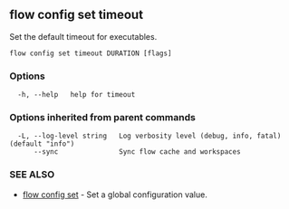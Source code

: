 ## flow config set timeout

Set the default timeout for executables.

```
flow config set timeout DURATION [flags]
```

### Options

```
  -h, --help   help for timeout
```

### Options inherited from parent commands

```
  -L, --log-level string   Log verbosity level (debug, info, fatal) (default "info")
      --sync               Sync flow cache and workspaces
```

### SEE ALSO

* [flow config set](flow_config_set.md)	 - Set a global configuration value.

